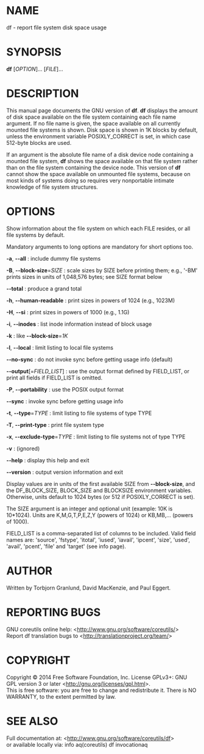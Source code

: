 NAME
====

df - report file system disk space usage

SYNOPSIS
========

**df** [*OPTION*]... [*FILE*]...

DESCRIPTION
===========

This manual page documents the GNU version of **df**. **df** displays the amount of disk space available on the file system containing each file name argument. If no file name is given, the space available on all currently mounted file systems is shown. Disk space is shown in 1K blocks by default, unless the environment variable POSIXLY\_CORRECT is set, in which case 512-byte blocks are used.

If an argument is the absolute file name of a disk device node containing a mounted file system, **df** shows the space available on that file system rather than on the file system containing the device node. This version of **df** cannot show the space available on unmounted file systems, because on most kinds of systems doing so requires very nonportable intimate knowledge of file system structures.

OPTIONS
=======

Show information about the file system on which each FILE resides, or all file systems by default.

Mandatory arguments to long options are mandatory for short options too.

**-a**, **--all**
:   include dummy file systems

**-B**, **--block-size**=*SIZE*
:   scale sizes by SIZE before printing them; e.g., '-BM' prints sizes in units of 1,048,576 bytes; see SIZE format below

**--total**
:   produce a grand total

**-h**, **--human-readable**
:   print sizes in powers of 1024 (e.g., 1023M)

**-H**, **--si**
:   print sizes in powers of 1000 (e.g., 1.1G)

**-i**, **--inodes**
:   list inode information instead of block usage

**-k**
:   like **--block-size**=*1K*

**-l**, **--local**
:   limit listing to local file systems

**--no-sync**
:   do not invoke sync before getting usage info (default)

**--output**[=*FIELD\_LIST*]
:   use the output format defined by FIELD\_LIST, or print all fields if FIELD\_LIST is omitted.

**-P**, **--portability**
:   use the POSIX output format

**--sync**
:   invoke sync before getting usage info

**-t**, **--type**=*TYPE*
:   limit listing to file systems of type TYPE

**-T**, **--print-type**
:   print file system type

**-x**, **--exclude-type**=*TYPE*
:   limit listing to file systems not of type TYPE

**-v**
:   (ignored)

**--help**
:   display this help and exit

**--version**
:   output version information and exit

Display values are in units of the first available SIZE from **--block-size**, and the DF\_BLOCK\_SIZE, BLOCK\_SIZE and BLOCKSIZE environment variables. Otherwise, units default to 1024 bytes (or 512 if POSIXLY\_CORRECT is set).

The SIZE argument is an integer and optional unit (example: 10K is 10\*1024). Units are K,M,G,T,P,E,Z,Y (powers of 1024) or KB,MB,... (powers of 1000).

FIELD\_LIST is a comma-separated list of columns to be included. Valid field names are: 'source', 'fstype', 'itotal', 'iused', 'iavail', 'ipcent', 'size', 'used', 'avail', 'pcent', 'file' and 'target' (see info page).

AUTHOR
======

Written by Torbjorn Granlund, David MacKenzie, and Paul Eggert.

REPORTING BUGS
==============

GNU coreutils online help: \<<http://www.gnu.org/software/coreutils/>\>\
 Report df translation bugs to \<<http://translationproject.org/team/>\>

COPYRIGHT
=========

Copyright © 2014 Free Software Foundation, Inc. License GPLv3+: GNU GPL version 3 or later \<<http://gnu.org/licenses/gpl.html>\>.\
 This is free software: you are free to change and redistribute it. There is NO WARRANTY, to the extent permitted by law.

SEE ALSO
========

Full documentation at: \<<http://www.gnu.org/software/coreutils/df>\>\
 or available locally via: info aq(coreutils) df invocationaq
